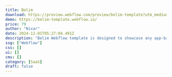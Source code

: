 ```yaml
---
title: Belim
download: https://preview.webflow.com/preview/belim-template?utm_medium=preview_link&utm_source=dashboard&utm_content=belim-template&preview=18024336164ef458104d83559ffd9712&workflow=preview
demo: https://belim-template.webflow.io/
price: 79
author: "Nixar"
date: 2024-12-01T05:27:04.491Z
description: "Belim Webflow template is designed to showcase any app-based business, including app landing pages, app showcases, app templates, landing pages, app websites, saas, web apps, and software industries."
ssg: ["Webflow"]
css: []
ui: []
cms: []
category: [SaaS]
draft: false
---
```

